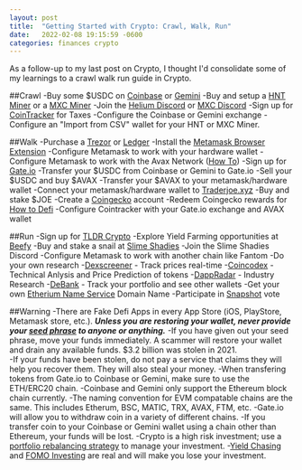 ```yaml
---
layout: post
title:  "Getting Started with Crypto: Crawl, Walk, Run"
date:   2022-02-08 19:15:59 -0600
categories: finances crypto
---
```

As a follow-up to my last post on Crypto, I thought I'd consolidate some of my learnings to a crawl walk run guide in Crypto.

##Crawl
-Buy some $USDC on [Coinbase](https://www.coinbase.com/) or [Gemini](https://www.gemini.com)
-Buy and setup a [HNT Miner](https://syncrob.it/) or a [MXC Miner](https://matchx.io/products/m2-pro-lpwan-crypto-miner?variant=40188735619267)
-Join the [Helium Discord](https://discord.gg/helium) or [MXC Discord](https://mxc.news/mxcdiscord)
-Sign up for [CoinTracker](https://www.cointracker.io) for Taxes
    -Configure the Coinbase or Gemini exchange
    -Configure an "Import from CSV" wallet for your HNT or MXC Miner.

##Walk
-Purchase a [Trezor](https://trezor.io) or [Ledger](https://www.ledger.com/)
-Install the [Metamask Browser Extension](https://metamask.io)
    -Configure Metamask to work with your hardware wallet
    -Configure Metamask to work with the Avax Network ([How To](https://support.avax.network/en/articles/4626956-how-do-i-set-up-metamask-on-avalanche))
-Sign up for [Gate.io](https://www.gate.io)
    -Transfer your $USDC from Coinbase or Gemini to Gate.io
    -Sell your $USDC and buy $AVAX
    -Transfer your $AVAX to your metamask/hardware wallet
-Connect your metamask/hardware wallet to [Traderjoe.xyz](https://traderjoexyz.com/home#/farm)
    -Buy and stake $JOE
-Create a [Coingecko](https://www.coingecko.com/) account
    -Redeem Coingecko rewards for [How to Defi](https://www.coingecko.com/account/rewards/how-to-defi-bundle?locale=en)
-Configure Cointracker with your Gate.io exchange and AVAX wallet

##Run
-Sign up for [TLDR Crypto](https://tldr.tech/crypto)
-Explore Yield Farming opportunities at [Beefy](https://beefy.finance/)
-Buy and stake a snail at [Slime Shadies](https://slimeshadies.com/)
    -Join the Slime Shadies Discord
-Configure Metamask to work with another chain like Fantom
-Do your own research
    -[Dexscreener](https://www.dexscreener.com) - Track prices real-time
    -[Coincodex](https://www.coincodex.com) - Technical Anlysis and Price Prediction of tokens
    -[DappRadar](https://dappradar.com/blog/) - Industry Research
    -[DeBank](https://dappradar.com/blog/) - Track your portfolio and see other wallets
-Get your own [Etherium Name Service](https://ens.domains/) Domain Name
-Participate in [Snapshot](https://snapshot.org/) vote

##Warning
-There are Fake Defi Apps in every App Store (iOS, PlayStore, Metamask store, etc.).  ***Unless you are restoring your wallet, never provide your [seed phrase](https://community.metamask.io/t/what-is-a-secret-recovery-phrase-and-how-to-keep-your-crypto-wallet-secure/) to anyone or anything.***
    -If you have given out your seed phrase, move your funds immediately.  A scammer will restore your wallet and drain any available funds.  $3.2 billion was stolen in 2021.  
    -If your funds have been stolen, do not pay a service that claims they will help you recover them.  They will also steal your money.
-When transfering tokens from Gate.io to Coinbase or Gemini, make sure to use the ETH/ERC20 chain.
    -Coinbase and Gemini only support the Ethereum block chain currently.
    -The naming convention for EVM compatable chains are the same.  This includes Etherum, BSC, MATIC, TRX, AVAX, FTM, etc.
    -Gate.io will allow you to withdraw coin in a variety of different chains.
    -If you transfer coin to your Coinbase or Gemini wallet using a chain other than Ethereum, your funds will be lost.
-Crypto is a high risk investment; use a [portfolio rebalancing strategy](https://afterschoolfinance.com/portfolio-rebalancing-strategies) to manage your investment.
    -[Yield Chasing](https://www.wsj.com/articles/crypto-yield-farmers-chase-high-returns-but-risk-losing-it-all-11626514200) and [FOMO Investing](https://monetka.blog/articles/crypto-fud-fomo-holding/) are real and will make you lose your investment.
    